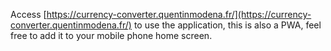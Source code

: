 Access [https://currency-converter.quentinmodena.fr/](https://currency-converter.quentinmodena.fr/) to use the application, this is also a PWA, feel free to add it to your mobile phone home screen.